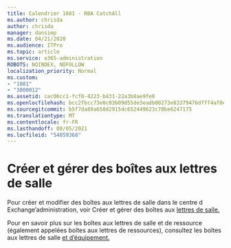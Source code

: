 ```yaml
---
title: Calendrier 1081 - RBA CatchAll
ms.author: chrisda
author: chrisda
manager: dansimp
ms.date: 04/21/2020
ms.audience: ITPro
ms.topic: article
ms.service: o365-administration
ROBOTS: NOINDEX, NOFOLLOW
localization_priority: Normal
ms.custom:
- "1081"
- "3800012"
ms.assetid: cac06cc1-fcf0-4223-b431-22a3b8ae9fe0
ms.openlocfilehash: bcc2fbcc73e0c03b09d55de3eadb00273e83379476dfff4af8e2c758c91230d5
ms.sourcegitcommit: b5f7da89a650d2915dc652449623c78be6247175
ms.translationtype: MT
ms.contentlocale: fr-FR
ms.lasthandoff: 08/05/2021
ms.locfileid: "54059368"
---
```

# <a name="create-and-manage-room-mailboxes"></a>Créer et gérer des boîtes aux lettres de salle

Pour créer et modifier des boîtes aux lettres de salle dans le centre d Exchange’administration, voir Créer et gérer des boîtes aux [lettres de salle.](https://docs.microsoft.com/Exchange/recipients/room-mailboxes)

Pour en savoir plus sur les boîtes aux lettres de salle et de ressource (également appelées boîtes aux lettres de ressources), consultez les boîtes aux lettres de salle [et d’équipement.](https://docs.microsoft.com/microsoft-365/admin/manage/room-and-equipment-mailboxes)
